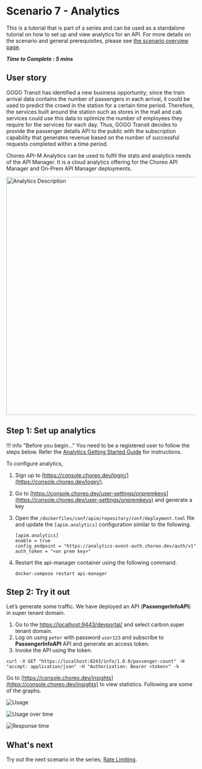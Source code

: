 # Scenario 7 - Analytics

This is a tutorial that is part of a series and can be used as a standalone tutorial on how to set up and view analytics for an API. For more details on the scenario and general prerequisites, please see [the scenario overview page]({{base_path}}/tutorials/scenarios/scenario-overview).

**_Time to Complete : 5 mins_**

## User story

GOGO Transit has identified a new business opportunity; since the train arrival data contains the number of passengers in each arrival, it could be used to predict the crowd in the station for a certain time period. Therefore, the services built around the station such as stores in the mall and cab services could use this data to optimize the number of employees they require for the services for each day. Thus, GOGO Transit decides to provide the passenger details API to the public with the subscription capability that generates revenue based on the number of successful requests completed within a time period.

Choreo API-M Analytics can be used to fulfil the stats and analytics needs of the API Manager. It is a cloud analytics offering for the Choreo API Manager and On-Prem API Manager deployments. 

<img src="{{base_path}}/assets/img/tutorials/scenario-tutorials/scenario7.png" title="Analytics Description" width="630"/>

## Step 1: Set up analytics

!!! info "Before you begin..."
    You need to be a registered user to follow the steps below. Refer the [Analytics Getting Started Guide]({{base_path}}/api-analytics/getting-started-guide/) for instructions.

To configure analytics, 

1. Sign up to [https://console.choreo.dev/login/](https://console.choreo.dev/login/).
2. Go to [https://console.choreo.dev/user-settings/onpremkeys](https://console.choreo.dev/user-settings/onpremkeys) and generate a key
3. Open the `/dockerfiles/conf/apim/repository/conf/deployment.toml` file and update the `[apim.analytics]` configuration similar to the following.
    ```
    [apim.analytics]
    enable = true
    config_endpoint = "https://analytics-event-auth.choreo.dev/auth/v1"
    auth_token = "<on prem key>"
    ```
4. Restart the api-manager container using the following command.

    ```
    docker-compose restart api-manager

    ```

## Step 2: Try it out

Let’s generate some traffic. We have deployed an API (**PassengerInfoAPI**) in super tenant domain. 

1. Go to the [https://localhost:9443/devportal/](https://localhost:9443/devportal/) and select carbon.super tenant domain.
2. Log on using `peter` with password `user123` and subscribe to **PassengerInfoAPI** API and generate an access token.
3. Invoke the API using the token.

```
curl -X GET "https://localhost:8243/info/1.0.0/passenger-count" -H "accept: application/json" -H "Authorization: Bearer <token>" -k

```

Go to [https://console.choreo.dev/insights](https://console.choreo.dev/insights) to view statistics. Following are some of the graphs.

![Usage]({{base_path}}/assets/img/tutorials/scenarios/usage-graph.png)


![Usage over time]({{base_path}}/assets/img/tutorials/scenarios/usage-ot-graph.png)

![Response time]({{base_path}}/assets/img/tutorials/scenarios/resp-time-graph.png)

## What's next

Try out the next scenario in the series, [Rate Limiting]({{base_path}}/tutorials/scenarios/scenario8-rate-limiting).
